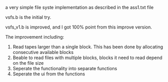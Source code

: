 a very simple file syste implementation as described in the ass1.txt file

vsfs.b is the initial try.

vsfs_v1.b is improved, and I got 100% point from this improve version.

The improvement including:

1. Read tapes larger than a single block. This has been done by allocating
consecutive available blocks
2. Beable to read files with multiple blocks, blocks it need to read depend on
the file size
3. Seperate the functionality into separate functions
4. Seperate the ui from the functions



